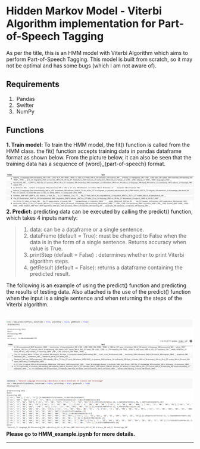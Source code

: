 # Hidden Markov Model - Viterbi Algorithm implementation for Part-of-Speech Tagging

As per the title, this is an HMM model with Viterbi Algorithm which aims to perform Part-of-Speech Tagging. This model is built from scratch, so it may not be optimal and has some bugs (which I am not aware of).

## Requirements
1. &nbsp;Pandas
2. &nbsp;Swifter
3. &nbsp;NumPy

## Functions
<div>
  <b> 1. Train model: </b>
  To train the HMM model, the fit() function is called from the HMM class. the fit() function accepts training data in pandas dataframe format as shown below. From the picture below, it can also be seen that the training data has a sequence of {word}_{part-of-speech} format.
</div>
<br>
<img src="https://github.com/vincentmichael089/NLP-HMM-PoSTag/blob/main/asset/disp-01.png" width="600" />
<br>
<div>
  <b> 2. Predict: </b>
  predicting data can be executed by calling the predict() function, which takes 4 inputs namely:
  
  > 1.	data: can be a dataframe or a single sentence.
  > 2.  dataFrame (default = True): must be changed to False when the data is in the form of a single sentence. Returns accuracy when value is True.
  > 3.	printStep (default = False) : determines whether to print Viterbi algorithm steps.
  > 4.	getResult (default = False): returns a dataframe containing the predicted result.

  The following is an example of using the predict() function and predicting the results of testing data. Also attached is the use of the predict() function when the input is a single sentence and when returning the steps of the Viterbi algorithm.

</div>
<br>
<img src="https://github.com/vincentmichael089/NLP-HMM-PoSTag/blob/main/asset/disp-02.png" width="600" />
<br>

<br>
<img src="https://github.com/vincentmichael089/NLP-HMM-PoSTag/blob/main/asset/disp-03.png" width="600" />
<br>

<div>
  <b> Please go to HMM_example.ipynb for more details. </b>
</div>

<hr>